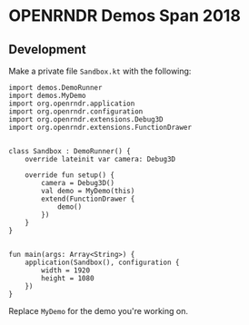 # OPENRNDR Demos Span 2018


## Development
Make a private file `Sandbox.kt` with the following:
```
import demos.DemoRunner
import demos.MyDemo
import org.openrndr.application
import org.openrndr.configuration
import org.openrndr.extensions.Debug3D
import org.openrndr.extensions.FunctionDrawer


class Sandbox : DemoRunner() {
    override lateinit var camera: Debug3D

    override fun setup() {
        camera = Debug3D()
        val demo = MyDemo(this)
        extend(FunctionDrawer {
            demo()
        })
    }
}


fun main(args: Array<String>) {
    application(Sandbox(), configuration {
        width = 1920
        height = 1080
    })
}
```
Replace `MyDemo` for the demo you're working on.
